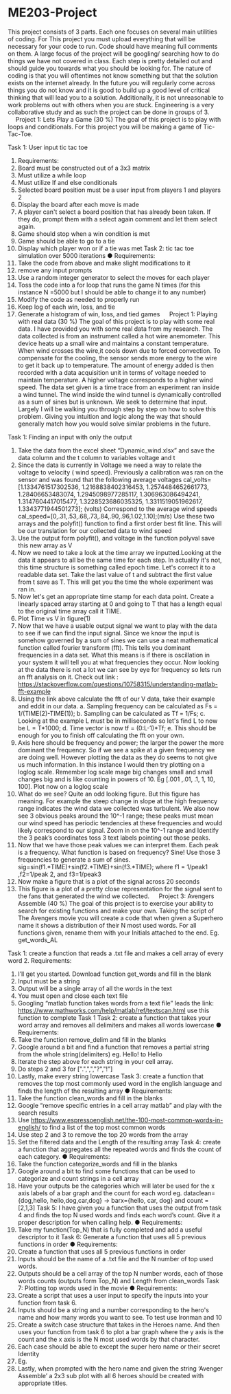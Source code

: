 # ME203-Project
This project consists of 3 parts. Each one focuses on several main utilities of coding. For This project you must upload everything that will be necessary for your code to run.  Code should have meaning full comments on them. A large focus of the project will be googling/ searching how to do things we have not covered in class. Each step is pretty detailed out and should guide you towards what you should be looking for. The nature of coding is that you will oftentimes not know something but that the solution exists on the internet already. In the future you will regularly come across things you do not know and it is good to build up a good level of critical thinking that will lead you to a solution. Additionally, it is not unreasonable to work problems out with others when you are stuck. Engineering is a very collaborative study and as such the project can be done in groups of 3.  
 
Project 1:  Lets Play a Game (30 %)
The goal of this project is to play with loops and conditionals. For this project you will be making a game of Tic-Tac-Toe.

Task 1: User input tic tac toe 
1.	Requirements: 
1.	Board must be constructed out of a 3x3 matrix 
2.	Must utilize a while loop 
3.	Must utilize If and else conditionals 
4.	Selected board position must be a user input from players 1 and players 2 
5.	Display the board after each move is made 
6.	A player can't select a board position that has already been taken. If they do, prompt them with a select again comment and let them select again.  
7.	Game should stop when a win condition is met 
8.	Game should be able to go to a tie 
9.	Display which player won or if a tie was met 
Task 2: tic tac toe simulation over 5000 iterations 
●	Requirements: 
1.	Take the code from above and make slight modifications to it 
2.	remove any input prompts 
3.	Use a random integer generator to select the moves for each player 
4.	Toss the code into a for loop  that runs the game N times (for this instance N =5000 but I should be able to change it to any number) 
5.	Modify the code as needed to properly run 
6.	Keep log of each win, loss, and tie 
7.	Generate a histogram of win, loss, and tied games 
 
Project 1:  Playing with real data (30 %)
The goal of this project is to play with some real data. I have provided you with some real data from my research. The data collected is from an instrument called a hot wire anemometer. This device heats up a small wire and maintains a constant temperature. When wind crosses the wire,it cools down due to forced convection. To compensate for the cooling, the sensor sends more energy to the wire to get it back up to temperature. The amount of energy added is then recorded with a data acquisition unit in terms of voltage needed to maintain temperature. A higher voltage corresponds to a higher wind speed. The data set given is a time trace from an experiment ran inside a wind tunnel. The wind inside the wind tunnel is dynamically controlled as a sum of sines but is unknown. We seek to determine that input. Largely I will be walking you through step by step on how to solve this problem. Giving you intuition and logic along the way that should generally match how you would solve similar problems in the future. 

Task 1: Finding an input with only the output
  
1.	Take the data from the excel sheet “Dynamic_wind.xlsx” and save the data column and the t column to variables voltage and t
2.	Since the data is currently in Voltage we need a way to relate the voltage to velocity ( wind speed). Previously a calibration was ran on the sensor and was found that the following average voltages cal_volts=[1.1334761517302536, 1.2168838402316453, 1.2574484652661773, 1.28406653483074, 1.2945098977285117, 1.306963086494241, 1.3147604417015477, 1.3228523686035325, 1.3311519051962617, 1.3343771944501273]; (volts) Correspond to the average wind speeds cal_speed=[0,.31,.53,.68,.73,.84,.90,.96,1.02,1.10];(m/s)  Use these two arrays and the polyfit() function to find a first order best fit line. This will be our translation for our collected data to wind speed 
3.	Use the output form polyfit(), and voltage in the function polyval save this new array as V
4.	Now we need to take a look at the time array we inputted.Looking at the data it appears to all be the same time for each step. In actuality it's not, this time structure is something called epoch time. Let's correct it to a readable data set. Take the last value of t and subtract the first value from t save as T. This will get you the time the whole experiment was ran in. 
5.	Now let's get an appropriate time stamp for each data point. Create a linearly spaced array starting at 0 and going to T that has a length equal to the original time array call it TIME.
6.	Plot Time vs V in figure(1) 
7.	Now that we have a usable output signal we want to play with the data to see if we can find the input signal. Since we know the input is somehow governed by a sum of sines we can use a neat mathematical function called fourier transform (fft). This tells you dominant frequencies in a data set. What this means is if there is oscillation in your system it will tell you at what frequencies they occur. Now looking at the data there is not a lot we can see by eye for frequency so lets run an fft analysis on it. Check out link : https://stackoverflow.com/questions/10758315/understanding-matlab-fft-example 
8.	Using the link above calculate the fft of our V data, take their example and eddit in our data. 
a.	Sampling frequency can be calculated as Fs = 1/(TIME(2)-TIME(1));
b.	Sampling can be calculated as Tf = 1/Fs;
c.	Looking at the example L must be in milliseconds so let's find L to now be  L = T*1000;
d.	Time vector is now tf = (0:L-1)*Tf;
e.	This should be enough for you to finish off calculating the fft on your own. 
9.	Axis here should be frequency and power; the larger the power the more dominant the frequency. So if we see a spike at a given frequency we are doing well. However plotting the data as they do seems to not give us much information. In this instance I would then try plotting on a loglog scale. Remember log scale mage big changes small and small changes big and is like counting in powers of 10. Eg [.001 ,.01, .1, 1, 10, 100]. Plot now on a loglog scale
10.	 What do we see? Quite an odd looking figure. But this figure has meaning. For example the steep change in slope at the high frequency range indicates the wind data we collected was turbulent. We also now see 3 obvious peaks around the 10^-1 range; these peaks must mean our wind speed has periodic tendencies at these frequencies and would likely correspond to our signal. Zoom in on the 10^-1 range and Identify the 3 peak’s coordinates toss 3 text labels pointing out those peaks. 
11.	Now that we have those peak values we can interpret them. Each peak is a frequency. What function is based on frequency? Sine! Use those 3 frequencies to generate a sum of sines. sig=sin(f1.*TIME)+sin(f2.*TIME)+sin(f3.*TIME); where f1 = 1/peak1 ,f2=1/peak 2, and f3=1/peak3
12.	Now make a figure that is a plot of the signal across 20 seconds
13.	 This figure is a plot of a pretty close representation for the signal sent to the fans that generated the wind we collected. 
 
Project 3:  Avengers Assemble (40 %)
The goal of this project is to exercise your ability to search for existing functions and make your own. Taking the script of The Avengers movie you will create a code that when given a Superhero name  it shows a distribution of their N most used words. For all functions given, rename them with your Initials attached to the end. Eg. get_words_AL

Task 1: create a function that reads a .txt file and makes a cell array of every word 
2.	Requirements: 
1.	I’ll get you started. Download function get_words and fill in the blank
2.	Input must be a string
3.	Output will be a single array of all the words in the text
4.	You must open and close each  text file
5.	Googling “matlab function takes words from a text file” leads the link: https://www.mathworks.com/help/matlab/ref/textscan.html use this function to complete Task 1
Task 2: create a function that takes your word array and removes all delimiters and makes all words lowercase 
●	Requirements: 
1.	Take the function remove_delim and fill in the blanks
2.	Google around a bit and find a function that removes a partial string from the whole string(delimiters) eg. Hello! to Hello
3.	Iterate the step above for each string in your cell array.
4.	Do steps 2 and 3 for [".",",","?","!"]
5.	Lastly, make every string lowercase
Task 3: create a function that removes the top most commonly used word in the english language  and finds the length of the resulting array
●	Requirements: 
1.	Take the function clean_words and fill in the blanks
2.	Google “remove specific entries in a cell array matlab” and play with the search results
3.	Use https://www.espressoenglish.net/the-100-most-common-words-in-english/ to find a list of the top most common words
4.	Use step 2 and 3 to remove the top 20 words from the array
5.	Set  the filtered data and the Length of the resulting array
Task 4: create a function that aggregates all the repeated words and finds the count of each category. 
●	Requirements: 
1.	Take the function categorize_words and fill in the blanks
2.	Google around a bit to find some functions that can be used to categorize and count strings in a cell array
3.	Have your outputs be the categories which will later be used for the x axis labels of a bar graph and the count for each word eg. dataclean={dog,hello, hello,dog,car,dog} →  barx={hello, car, dog} and count =[2,1,3]
Task 5: I have given you a function that uses the output from task 4 and finds the top N used words and finds each word’s count. Give it a proper description for when calling help. 
●	Requirements: 
1.	Take my function(Top_N) that is fully completed and add a useful descriptor to it
Task 6: Generate a function that uses all 5 previous functions in order
●	Requirements: 
1.	Create a function that uses all 5 previous functions in order
2.	Inputs should be the name of a .txt file and the N number of top used words.
3.	Outputs should be a cell array of the top N number words, each of those words counts (outputs form Top_N) and Length from clean_words
Task 7: Plotting top words used in the movie
●	Requirements: 
1.	Create a script that uses a user input to specify the inputs into your function from task 6.
2.	Inputs should be a string and a number corresponding to the hero's name and how many words you want to see. To test use Ironman and 10
3.	Create a switch case structure that takes in the Heroes name. And then uses your function from task 6 to plot a bar graph where the y axis is the count and the x axis is the N most used words by that character.
4.	Each case should be able to except the super hero name or their secret Identity 
5.	Eg.  
6.	Lastly, when prompted with the hero name and given the string ‘Avenger Assemble’ a 2x3 sub plot with all 6 heroes should be created with appropriate titles. 

